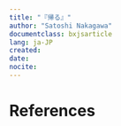 ```yaml
---
title: "『帰る』"
author: "Satoshi Nakagawa"
documentclass: bxjsarticle
lang: ja-JP
created:
date: 
nocite: 
---
```

    
<!---
---
RCS-title: 『帰る』
RCS-spec: 2002年の専門基礎（エンデ民族誌）第６講義
RCS-memo: エンデから帰る──本国の人類学者
RCS-filename: $RCSfile: return.yaml,v $
RCS-date: Wed Oct  9 11:01:15 2002
RCS-state: $Date: 2008-11-28 03:02:50 $
RCS-revision: $State: Exp $
RCS-something: $Revision: 1.1.1.1 $
RCS-converted-date: 2024-03-25

---
-->

# 

<!-- Verfsion Up History 
```

$Id: return.yaml,v 1.1.1.1 2008-11-28 03:02:50 satoshi Exp $
$Log: return.yaml,v $
Revision 1.1.1.1  2008-11-28 03:02:50  satoshi

Revision 1.1.1.1  2004/10/11 07:15:38  satoshi
Initial import.

Revision 1.3  2004/07/01 11:17:33  satoshi
From Psmith.

Revision 1.2  2004/06/08 02:20:04  satoshi
画像の位置を変更。

Revision 1.1.1.1  2003/04/26 08:00:36  satoshi
New cvs-repository (2003.04.26)

Revision 1.2  2002/12/03 07:38:14  satoshi
ディレクトリー変更にともなう Navig による修正。

Revision 1.1  2002/12/01 11:22:26  satoshi
Moved from a deeper directory.

Revision 1.1  2002/10/09 14:50:16  satoshi
まず、枠組みだけを作成した。

```
-->

# References

